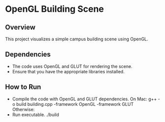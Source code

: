 # OpenGL Building Scene 

## Overview
This project visualizes a simple campus building scene using OpenGL.

## Dependencies
- The code uses OpenGL and GLUT for rendering the scene.
- Ensure that you have the appropriate libraries installed.


## How to Run
- Compile the code with OpenGL and GLUT dependencies.
On Mac: g++ -o build building.cpp -framework OpenGL -framework GLUT  
Otherwise: 
- Run executable.
./build